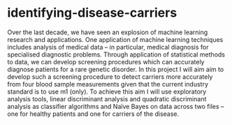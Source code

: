 # identifying-disease-carriers
Over the last decade, we have seen an explosion of machine learning research and applications. One application of machine learning techniques includes analysis of medical data – in particular, medical diagnosis for specialised diagnostic problems. Through application of statistical methods to data, we can develop screening procedures which can accurately diagnose patients for a rare genetic disorder.
In this project I will aim aim to develop such a screening procedure to detect carriers more accurately from four blood sample measurements given that the current industry standard is to use m1 (only). To achieve this aim I will use exploratory analysis tools, linear discriminant analysis and quadratic discriminant analysis as classifier algorithms and Naïve Bayes on data across two files – one for healthy patients and one for carriers of the disease. 
